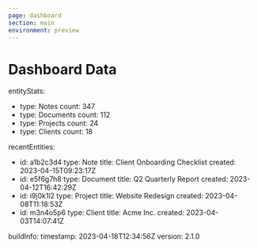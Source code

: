 ```yaml
---
page: dashboard
section: main
environment: preview
---
```


# Dashboard Data

entityStats:

- type: Notes
  count: 347
- type: Documents
  count: 112
- type: Projects
  count: 24
- type: Clients
  count: 18

recentEntities:

- id: a1b2c3d4
  type: Note
  title: Client Onboarding Checklist
  created: 2023-04-15T09:23:17Z
- id: e5f6g7h8
  type: Document
  title: Q2 Quarterly Report
  created: 2023-04-12T16:42:29Z
- id: i9j0k1l2
  type: Project
  title: Website Redesign
  created: 2023-04-08T11:18:53Z
- id: m3n4o5p6
  type: Client
  title: Acme Inc.
  created: 2023-04-03T14:07:41Z

buildInfo:
timestamp: 2023-04-18T12:34:56Z
version: 2.1.0
